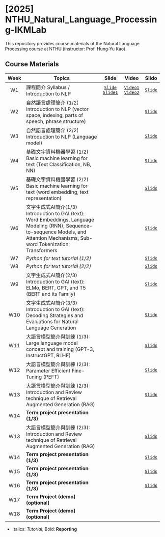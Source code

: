 # [2025] NTHU_Natural_Language_Processing-IKMLab
This repository provides course materials of the Natural Language Processing course at NTHU (instructor: Prof. Hung-Yu Kao).
## Course Materials
| Week | Topics | Slide | Video | Slido |
|:-:|---|:-:|:-:|:-:|
|W1 | 課程簡介 Syllabus / Introduction to NLP | [`Slide`](./2025/Slides/W0_Syllabus.pdf) [`Slide1`](./2025/Slides/W1_NLP_brief.pdf) | [`Video1`](https://www.youtube.com/live/X7XJcm9wfFA) [`Video2`](https://www.youtube.com/live/0hTqSpoNp4o)| [`Slido`](https://app.sli.do/event/5LEEUbdFx33pkrbx5ziDSc)
|W2 | 自然語言處理簡介 (1/2) Introduction to NLP (vector space, indexing, parts of speech, phrase structure) |  |  | [`Slido`](https://app.sli.do/event/5LEEUbdFx33pkrbx5ziDSc)
|W3 | 自然語言處理簡介 (2/2) Introduction to NLP (Language model) | |  | [`Slido`](https://app.sli.do/event/5LEEUbdFx33pkrbx5ziDSc)
|W4 | 基礎文字資料機器學習 (1/2) Basic machine learning for text (Text Classification, NB, NN) |  |  | [`Slido`](https://app.sli.do/event/5LEEUbdFx33pkrbx5ziDSc)
|W5 | 基礎文字資料機器學習 (2/2) Basic machine learning for text (word embedding, text representation) |  |  | [`Slido`](https://app.sli.do/event/5LEEUbdFx33pkrbx5ziDSc)
|W6 | 文字生成式AI簡介(1/3) Introduction to GAI (text): Word Embeddings, Language Modeling (RNN), Sequence-to-sequence Models, and Attention Mechanisms, Sub-word Tokenization; Transformers | |  | [`Slido`](https://app.sli.do/event/5LEEUbdFx33pkrbx5ziDSc)
|W7 | *Python for text tutorial (1/2)* |  |  | [`Slido`](https://app.sli.do/event/5LEEUbdFx33pkrbx5ziDSc)
|W8 | *Python for text tutorial (2/2)* |  |  | [`Slido`](https://app.sli.do/event/5LEEUbdFx33pkrbx5ziDSc)
|W9 | 文字生成式AI簡介(2/3) Introduction to GAI (text): ELMo, BERT, GPT, and T5 (BERT and its Family) |  |  | [`Slido`](https://app.sli.do/event/5LEEUbdFx33pkrbx5ziDSc)
|W10| 文字生成式AI簡介(3/3) Introduction to GAI (text): Decoding Strategies and Evaluations for Natural Language Generation |  |  | [`Slido`](https://app.sli.do/event/5LEEUbdFx33pkrbx5ziDSc)
|W11| 大語言模型簡介與訓練 (1/3): Large language model concept and training (GPT-3, InstructGPT, RLHF) | |  | [`Slido`](https://app.sli.do/event/5LEEUbdFx33pkrbx5ziDSc)
|W12| 大語言模型簡介與訓練 (2/3): Parameter Efficient Fine-Tuning (PEFT) |  |  | [`Slido`](https://app.sli.do/event/5LEEUbdFx33pkrbx5ziDSc)
|W13| 大語言模型簡介與訓練 (2/3): Introduction and Review technique of Retrieval Augmented Generation (RAG) |  |  | [`Slido`](https://app.sli.do/event/5LEEUbdFx33pkrbx5ziDSc)
|W14| **Term project presentation (1/3)** |
|W13| 大語言模型簡介與訓練 (2/3): Introduction and Review technique of Retrieval Augmented Generation (RAG) |  |  | [`Slido`](https://app.sli.do/event/5LEEUbdFx33pkrbx5ziDSc)
|W14| **Term project presentation (1/3)** |  |  | [`Slido`](https://app.sli.do/event/5LEEUbdFx33pkrbx5ziDSc) |
|W15| **Term project presentation (1/3)** | |  | [`Slido`](https://app.sli.do/event/5LEEUbdFx33pkrbx5ziDSc) |
|W16| **Term project presentation (1/3)** | |  | [`Slido`](https://app.sli.do/event/5LEEUbdFx33pkrbx5ziDSc) |
|W17| **Term Project (demo) (optional)** |
|W18| **Term Project (demo) (optional)** |
- Italics: *Tutorial*; Bold: **Reporting**
